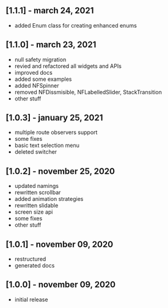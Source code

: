 ## [1.1.1] - march 24, 2021

* added Enum class for creating enhanced enums

## [1.1.0] - march 23, 2021

* null safety migration
* revied and refactored all widgets and APIs
* improved docs
* added some examples
* added NFSpinner
* removed NFDissmisible, NFLabelledSlider, StackTransition
* other stuff
 
## [1.0.3] - january 25, 2021

* multiple route observers support
* some fixes
* basic text selection menu
* deleted switcher

## [1.0.2] - november 25, 2020

* updated namings
* rewritten scrollbar
* added animation strategies
* rewritten slidable
* screen size api
* some fixes
* other stuff

## [1.0.1] - november 09, 2020

* restructured
* generated docs
 
## [1.0.0] - november 09, 2020

* initial release
